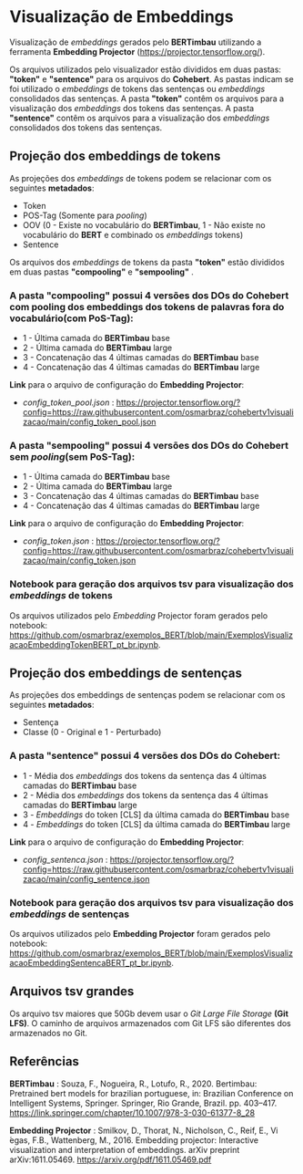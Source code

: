 # Visualização de Embeddings

Visualização de *embeddings* gerados pelo **BERTimbau** utilizando a ferramenta **Embedding Projector** (https://projector.tensorflow.org/).

Os arquivos utilizados pelo visualizador estão divididos em duas pastas: **"token"** e **"sentence"** para os arquivos do **Cohebert**. As pastas indicam se foi utilizado o *embeddings* de tokens das sentenças ou *embeddings* consolidados das sentenças. 
A pasta **"token"** contêm os arquivos para a visualização dos *embeddings* dos tokens das sentenças.
A pasta **"sentence"** contêm os arquivos para a visualização dos *embeddings* consolidados dos tokens das sentenças.

## Projeção dos embeddings de tokens

As projeções dos *embeddings* de tokens podem se relacionar com os seguintes **metadados**:
- Token
- POS-Tag (Somente para *pooling*)
- OOV (0 - Existe no vocabulário do **BERTimbau**, 1 - Não existe no vocabulário do **BERT** e combinado os *embeddings* tokens)
- Sentence

Os arquivos dos *embeddings* de tokens da pasta **"token"** estão divididos em duas pastas **"compooling"** e **"sempooling"** .

### A pasta **"compooling"** possui 4 versões dos DOs do Cohebert com pooling dos embeddings dos tokens de palavras fora do vocabulário(com PoS-Tag):
- 1 - Última camada do **BERTimbau** base
- 2 - Última camada do **BERTimbau** large
- 3 - Concatenação das 4 últimas camadas do **BERTimbau** base
- 4 - Concatenação das 4 últimas camadas do **BERTimbau** large

**Link** para o arquivo de configuração do **Embedding Projector**:
- *config_token_pool.json* : https://projector.tensorflow.org/?config=https://raw.githubusercontent.com/osmarbraz/cohebertv1visualizacao/main/config_token_pool.json

### A pasta **"sempooling"** possui 4 versões dos DOs do Cohebert sem *pooling*(sem PoS-Tag):
- 1 - Última camada do **BERTimbau** base
- 2 - Última camada do **BERTimbau** large
- 3 - Concatenação das 4 últimas camadas do **BERTimbau** base
- 4 - Concatenação das 4 últimas camadas do **BERTimbau** large

**Link** para o arquivo de configuração do **Embedding Projector**:
- *config_token.json* : https://projector.tensorflow.org/?config=https://raw.githubusercontent.com/osmarbraz/cohebertv1visualizacao/main/config_token.json

### Notebook para geração dos arquivos tsv para visualização dos *embeddings* de tokens
 
Os arquivos utilizados pelo *Embedding* Projector foram gerados pelo notebook: https://github.com/osmarbraz/exemplos_BERT/blob/main/ExemplosVisualizacaoEmbeddingTokenBERT_pt_br.ipynb.

## Projeção dos embeddings de sentenças

As projeções dos embeddings de sentenças podem se relacionar com os seguintes **metadados**:
- Sentença
- Classe (0 - Original e 1 - Perturbado)

### A pasta **"sentence"** possui 4 versões dos DOs do Cohebert:
- 1 - Média dos *embeddings* dos tokens da sentença das 4 últimas camadas do **BERTimbau** base
- 2 - Média dos *embeddings* dos tokens da sentença das 4 últimas camadas do **BERTimbau** large
- 3 - *Embeddings* do token [CLS] da última camada do **BERTimbau** base
- 4 - *Embeddings* do token [CLS] da última camada do **BERTimbau** large

**Link** para o arquivo de configuração do **Embedding Projector**:
- *config_sentenca.json* : https://projector.tensorflow.org/?config=https://raw.githubusercontent.com/osmarbraz/cohebertv1visualizacao/main/config_sentence.json

### Notebook para geração dos arquivos tsv para visualização dos *embeddings* de sentenças
 
Os arquivos utilizados pelo **Embedding Projector** foram gerados pelo notebook: https://github.com/osmarbraz/exemplos_BERT/blob/main/ExemplosVisualizacaoEmbeddingSentencaBERT_pt_br.ipynb.

## Arquivos tsv grandes

Os arquivo tsv maiores que 50Gb devem usar o *Git Large File Storage* **(Git LFS)**. O caminho de arquivos armazenados com Git LFS são diferentes dos armazenados no Git.

## Referências

**BERTimbau** : Souza, F., Nogueira, R., Lotufo, R., 2020. Bertimbau: Pretrained bert models for brazilian portuguese, in: Brazilian Conference on Intelligent Systems, Springer. Springer, Rio Grande, Brazil. pp. 403–417. https://link.springer.com/chapter/10.1007/978-3-030-61377-8_28

**Embedding Projector** : Smilkov, D., Thorat, N., Nicholson, C., Reif, E., Vi ́egas, F.B., Wattenberg, M., 2016. Embedding projector: Interactive visualization and interpretation of embeddings. arXiv preprint arXiv:1611.05469. https://arxiv.org/pdf/1611.05469.pdf